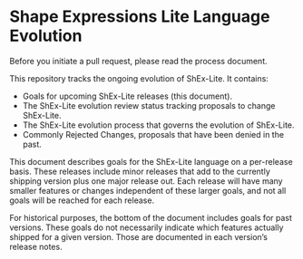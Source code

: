 # Shape Expressions Lite Language Evolution
Before you initiate a pull request, please read the process document.

This repository tracks the ongoing evolution of ShEx-Lite. It contains:

  - Goals for upcoming ShEx-Lite releases (this document).
  - The ShEx-Lite evolution review status tracking proposals to change ShEx-Lite.
  - The ShEx-Lite evolution process that governs the evolution of ShEx-Lite.
  - Commonly Rejected Changes, proposals that have been denied in the past.

This document describes goals for the ShEx-Lite language on a per-release basis. These releases include minor releases that add to the currently shipping version plus one major release out. Each release will have many smaller features or changes independent of these larger goals, and not all goals will be reached for each release.

For historical purposes, the bottom of the document includes goals for past versions. These goals do not necessarily indicate which features actually shipped for a given version. Those are documented in each version’s release notes.
